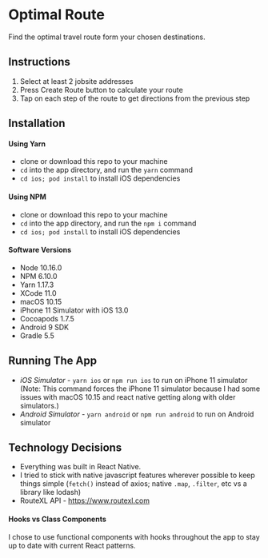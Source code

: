 # Optimal Route
Find the optimal travel route form your chosen destinations.

## Instructions
1. Select at least 2 jobsite addresses
2. Press Create Route button to calculate your route
3. Tap on each step of the route to get directions from the previous step

## Installation
#### Using Yarn
* clone or download this repo to your machine
* `cd` into the app directory, and run the `yarn` command
* `cd ios; pod install` to install iOS dependencies

#### Using NPM
* clone or download this repo to your machine
* `cd` into the app directory, and run the `npm i` command
* `cd ios; pod install` to install iOS dependencies

#### Software Versions
* Node 10.16.0
* NPM 6.10.0
* Yarn 1.17.3
* XCode 11.0
* macOS 10.15
* iPhone 11 Simulator with iOS 13.0
* Cocoapods 1.7.5
* Android 9 SDK
* Gradle 5.5

## Running The App
* *iOS Simulator* - `yarn ios` or `npm run ios` to run on iPhone 11 simulator
   (Note: This command forces the iPhone 11 simulator because I had some issues with macOS 10.15 and react native getting along with older simulators.)
* *Android Simulator* - `yarn android` or `npm run android` to run on Android simulator

## Technology Decisions
- Everything was built in React Native.
- I tried to stick with native javascript features wherever possible to keep things simple
(`fetch()` instead of axios; native `.map`, `.filter`, etc vs a library like lodash)
- RouteXL API - https://www.routexl.com

#### Hooks vs Class Components
I chose to use functional components with hooks throughout the app to stay up to date with current React patterns.
